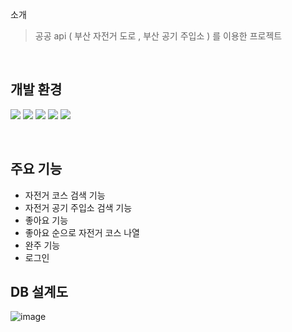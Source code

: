 
소개
> 공공 api ( 부산 자전거 도로 , 부산 공기 주입소 ) 를 이용한 프로젝트

<br>

## 개발 환경
<p>
  <img src="https://img.shields.io/badge/NestJs-E0234E?style=flat&logo=NestJs&logoColor=white"/>
  <img src="https://img.shields.io/badge/TypeScript-3178C6?style=flat&logo=TypeScript&logoColor=white"/>
  <img src="https://img.shields.io/badge/Docker-2496ED?style=flat&logo=Docker&logoColor=white"/>
  <img src="https://img.shields.io/badge/PostgreSQL-4169E1?style=flat&logo=PostgreSQL&logoColor=white"/>
  <img src="https://img.shields.io/badge/Git-F05032?style=flat&logo=Git&logoColor=white"/>
</p>

<br>

## 주요 기능
- 자전거 코스 검색 기능 
- 자전거 공기 주입소 검색 기능
- 좋아요 기능
- 좋아요 순으로 자전거 코스 나열
- 완주 기능
- 로그인

## DB 설계도

![image](https://github.com/d-o0o-b11/BusanBicycle-back/assets/97296843/18752ea8-6b9e-4695-a9a7-bc7216289733)
